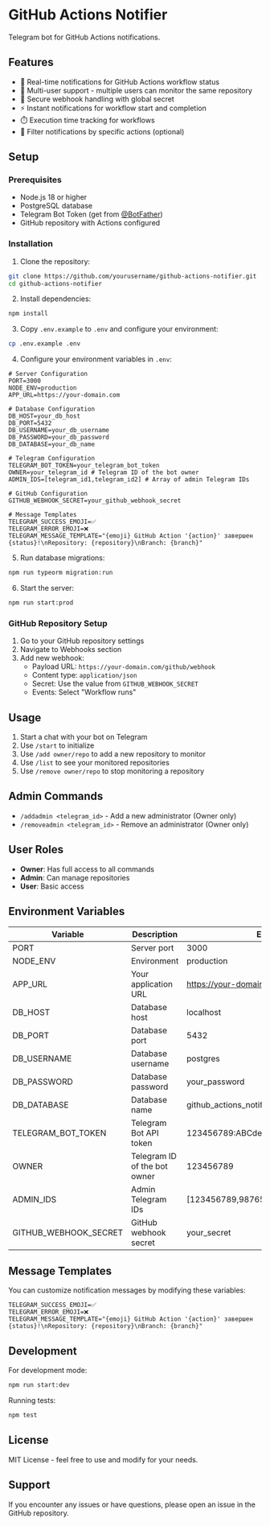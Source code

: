 # GitHub Actions Notifier

Telegram bot for GitHub Actions notifications.

## Features

- 🔔 Real-time notifications for GitHub Actions workflow status
- 👥 Multi-user support - multiple users can monitor the same repository
- 🔐 Secure webhook handling with global secret
- ⚡ Instant notifications for workflow start and completion
- ⏱️ Execution time tracking for workflows
- 🎯 Filter notifications by specific actions (optional)

## Setup

### Prerequisites

- Node.js 18 or higher
- PostgreSQL database
- Telegram Bot Token (get from [@BotFather](https://t.me/BotFather))
- GitHub repository with Actions configured

### Installation

1. Clone the repository:

```bash
git clone https://github.com/yourusername/github-actions-notifier.git
cd github-actions-notifier
```

2. Install dependencies:

```bash
npm install
```

3. Copy `.env.example` to `.env` and configure your environment:

```bash
cp .env.example .env
```

4. Configure your environment variables in `.env`:

```env
# Server Configuration
PORT=3000
NODE_ENV=production
APP_URL=https://your-domain.com

# Database Configuration
DB_HOST=your_db_host
DB_PORT=5432
DB_USERNAME=your_db_username
DB_PASSWORD=your_db_password
DB_DATABASE=your_db_name

# Telegram Configuration
TELEGRAM_BOT_TOKEN=your_telegram_bot_token
OWNER=your_telegram_id # Telegram ID of the bot owner
ADMIN_IDS=[telegram_id1,telegram_id2] # Array of admin Telegram IDs

# GitHub Configuration
GITHUB_WEBHOOK_SECRET=your_github_webhook_secret

# Message Templates
TELEGRAM_SUCCESS_EMOJI=✅
TELEGRAM_ERROR_EMOJI=❌
TELEGRAM_MESSAGE_TEMPLATE="{emoji} GitHub Action '{action}' завершен {status}!\nRepository: {repository}\nBranch: {branch}"
```

5. Run database migrations:

```bash
npm run typeorm migration:run
```

6. Start the server:

```bash
npm run start:prod
```

### GitHub Repository Setup

1. Go to your GitHub repository settings
2. Navigate to Webhooks section
3. Add new webhook:
   - Payload URL: `https://your-domain.com/github/webhook`
   - Content type: `application/json`
   - Secret: Use the value from `GITHUB_WEBHOOK_SECRET`
   - Events: Select "Workflow runs"

## Usage

1. Start a chat with your bot on Telegram
2. Use `/start` to initialize
3. Use `/add owner/repo` to add a new repository to monitor
4. Use `/list` to see your monitored repositories
5. Use `/remove owner/repo` to stop monitoring a repository

## Admin Commands

- `/addadmin <telegram_id>` - Add a new administrator (Owner only)
- `/removeadmin <telegram_id>` - Remove an administrator (Owner only)

## User Roles

- **Owner**: Has full access to all commands
- **Admin**: Can manage repositories
- **User**: Basic access

## Environment Variables

| Variable              | Description                  | Example                              |
| --------------------- | ---------------------------- | ------------------------------------ |
| PORT                  | Server port                  | 3000                                 |
| NODE_ENV              | Environment                  | production                           |
| APP_URL               | Your application URL         | https://your-domain.com              |
| DB_HOST               | Database host                | localhost                            |
| DB_PORT               | Database port                | 5432                                 |
| DB_USERNAME           | Database username            | postgres                             |
| DB_PASSWORD           | Database password            | your_password                        |
| DB_DATABASE           | Database name                | github_actions_notifier              |
| TELEGRAM_BOT_TOKEN    | Telegram Bot API token       | 123456789:ABCdefGHIjklMNOpqrsTUVwxyz |
| OWNER                 | Telegram ID of the bot owner | 123456789                            |
| ADMIN_IDS             | Admin Telegram IDs           | [123456789,987654321]                |
| GITHUB_WEBHOOK_SECRET | GitHub webhook secret        | your_secret                          |

## Message Templates

You can customize notification messages by modifying these variables:

```env
TELEGRAM_SUCCESS_EMOJI=✅
TELEGRAM_ERROR_EMOJI=❌
TELEGRAM_MESSAGE_TEMPLATE="{emoji} GitHub Action '{action}' завершен {status}!\nRepository: {repository}\nBranch: {branch}"
```

## Development

For development mode:

```bash
npm run start:dev
```

Running tests:

```bash
npm test
```

## License

MIT License - feel free to use and modify for your needs.

## Support

If you encounter any issues or have questions, please open an issue in the GitHub repository.

